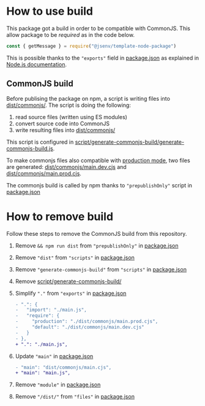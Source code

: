 # How to use build

This package got a build in order to be compatible with CommonJS. This allow package to be _required_ as in the code below.

```js
const { getMessage } = require("@jsenv/template-node-package")
```

This is possible thanks to the `"exports"` field in [package.json](../../package.json#L20) as explained in [Node.js documentation](https://nodejs.org/dist/latest-v16.x/docs/api/packages.html#packages_approach_2_isolate_state).

## CommonJS build

Before publising the package on npm, a script is writing files into [dist/commonjs/](../../dist/commonjs/). The script is doing the following:

1. read source files (written using ES modules)
2. convert source code into CommonJS
3. write resulting files into [dist/commonjs/](../../dist/commonjs/)

This script is configured in [script/generate-commonjs-build/generate-commonjs-build.js](../../script/generate-commonjs-build/generate-commonjs-build.js).

To make commonjs files also compatible with [production mode](../production/production.md), two files are generated: [dist/commonjs/main.dev.cjs](../../dist/commonjs/main.dev.cjs) and [dist/commonjs/main.prod.cjs](../../dist/commonjs/main.prod.cjs).

The commonjs build is called by npm thanks to `"prepublishOnly"` script in [package.json](../../package.json#L53)

# How to remove build

Follow these steps to remove the CommonJS build from this repository.

1. Remove `&& npm run dist` from `"prepublishOnly"` in [package.json](../../package.json#L53)
2. Remove `"dist"` from `"scripts"` in [package.json](../../package.json#L33)
3. Remove `"generate-commonjs-build"` from `"scripts"` in [package.json](../../package.json#L46)
4. Remove [script/generate-commonjs-build/](../../script/generate-commonjs-build/)
5. Simplify `"."` from `"exports"` in [package.json](../../package.json#L18)

   ```diff
   - ".": {
   -   "import": "./main.js",
   -   "require": {
   -     "production": "./dist/commonjs/main.prod.cjs",
   -     "default": "./dist/commonjs/main.dev.cjs"
   -   }
   - },
   + ".": "./main.js",
   ```

6. Update `"main"` in [package.json](../../package.json#L35)

   ```diff
   - "main": "dist/commonjs/main.cjs",
   + "main": "main.js",
   ```

7. Remove `"module"` in [package.json](../../package.json#L34)

8. Remove `"/dist/"` from `"files"` in [package.json](../../package.json#L37)
